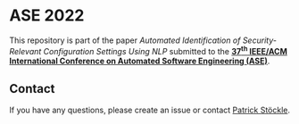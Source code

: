 # ASE 2022

This repository is part of the paper *Automated Identification of Security-Relevant Configuration Settings Using NLP* submitted to the [**37<sup>th</sup> IEEE/ACM International Conference on Automated Software Engineering (ASE)**](https://conf.researchr.org/home/ase-2022).

## Contact

If you have any questions, please create an issue or contact [Patrick Stöckle](https://www.in.tum.de/en/i04/stoeckle/).
